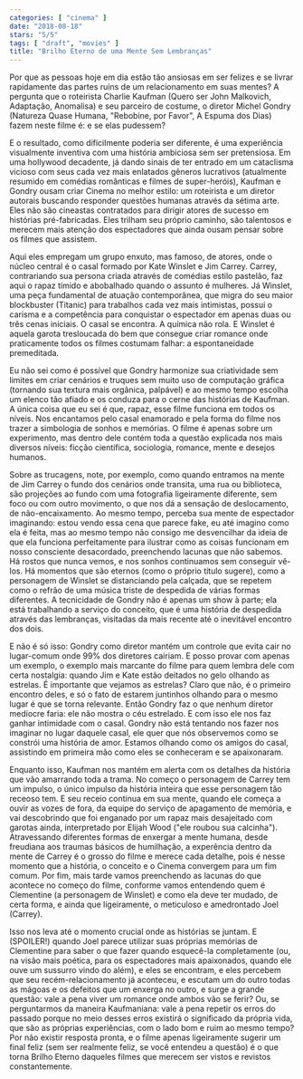 ```yaml
---
categories: [ "cinema" ]
date: "2018-08-18"
stars: "5/5"
tags: [ "draft", "movies" ]
title: "Brilho Eterno de uma Mente Sem Lembranças"
---
```

Por que as pessoas hoje em dia estão tão ansiosas em ser felizes e
se livrar rapidamente das partes ruins de um relacionamento em suas
mentes? A pergunta que o roteirista Charlie Kaufman (Quero ser John
Malkovich, Adaptação, Anomalisa) e seu parceiro de costume, o diretor
Michel Gondry (Natureza Quase Humana, "Rebobine, por Favor", A Espuma
dos Dias) fazem neste filme é: e se elas pudessem?

E o resultado, como dificilmente poderia ser diferente, é uma
experiência visualmente inventiva com uma história ambiciosa sem ser
pretensiosa. Em uma hollywood decadente, já dando sinais de ter entrado
em um cataclisma vicioso com seus cada vez mais enlatados gêneros
lucrativos (atualmente resumido em comédias românticas e filmes de
super-heróis), Kaufman e Gondry ousam criar Cinema no melhor estilo:
um roteirista e um diretor autorais buscando responder questões humanas
através da sétima arte. Eles não são cineastas contratados para
dirigir atores de sucesso em histórias pré-fabricadas. Eles trilham
seu próprio caminho, são talentosos e merecem mais atenção dos
espectadores que ainda ousam pensar sobre os filmes que assistem.

Aqui eles empregam um grupo enxuto, mas famoso, de atores, onde o
núcleo central é o casal formado por Kate Winslet e Jim Carrey. Carrey,
contrariando sua persona criada através de comédias estilo pastelão,
faz aqui o rapaz tímido e abobalhado quando o assunto é mulheres. Já
Winslet, uma peça fundamental de atuação contemporânea, que migra do
seu maior blockbuster (Titanic) para trabalhos cada vez mais intimistas,
possui o carisma e a competência para conquistar o espectador em apenas
duas ou três cenas iniciais. O casal se encontra. A química não rola. E
Winslet é aquela garota tresloucada do bem que consegue criar romance
onde praticamente todos os filmes costumam falhar: a espontaneidade
premeditada.

Eu não sei como é possível que Gondry harmonize sua criatividade
sem limites em criar cenários e truques sem muito uso de computação
gráfica (tornando sua textura mais orgânica, palpável) e ao mesmo tempo
escolha um elenco tão afiado e os conduza para o cerne das histórias
de Kaufman. A única coisa que eu sei é que, rapaz, esse filme funciona
em todos os níveis. Nos encantamos pelo casal enamorado e pela forma do
filme nos trazer a simbologia de sonhos e memórias. O filme é apenas
sobre um experimento, mas dentro dele contém toda a questão explicada
nos mais diversos níveis: ficção científica, sociologia, romance,
mente e desejos humanos.

Sobre as trucagens, note, por exemplo, como quando entramos na mente de
Jim Carrey o fundo dos cenários onde transita, uma rua ou biblioteca,
são projeções ao fundo com uma fotografia ligeiramente diferente, sem
foco ou com outro movimento, o que nos dá a sensação de deslocamento,
de não-encaixamento. Ao mesmo tempo, perceba sua mente de espectador
imaginando: estou vendo essa cena que parece fake, eu até imagino
como ela é feita, mas ao mesmo tempo não consigo me desvencilhar da
ideia de que ela funciona perfeitamente para ilustrar como as coisas
funcionam em nosso consciente desacordado, preenchendo lacunas que
não sabemos. Há rostos que nunca vemos, e nos sonhos continuamos sem
conseguir vê-los. Há momentos que são eternos (como o próprio título
sugere), como a personagem de Winslet se distanciando pela calçada,
que se repetem como o refrão de uma música triste de despedida de
várias formas diferentes. A tecnicidade de Gondry não é apenas um
show à parte; ela está trabalhando a serviço do conceito, que é
uma história de despedida através das lembranças, visitadas da mais
recente até o inevitável encontro dos dois.

E não é só isso: Gondry como diretor mantém um controle que evita
cair no lugar-comum onde 99% dos diretores cairiam. E posso provar com
apenas um exemplo, o exemplo mais marcante do filme para quem lembra dele
com certa nostalgia: quando Jim e Kate estão deitados no gelo olhando
as estrelas. É importante que vejamos as estrelas? Claro que não,
é o primeiro encontro deles, e só o fato de estarem juntinhos olhando
para o mesmo lugar é que se torna relevante. Então Gondry faz o que
nenhum diretor medíocre faria: ele não mostra o céu estrelado. E
com isso ele nos faz ganhar intimidade com o casal. Gondry não está
tentando nos fazer nos imaginar no lugar daquele casal, ele quer que nós
observemos como se constrói uma história de amor. Estamos olhando como
os amigos do casal, assistindo em primeira mão como eles se conheceram
e se apaixonaram.

Enquanto isso, Kaufman nos mantém em alerta com os detalhes da
história que vão amarrando toda a trama. No começo o personagem
de Carrey tem um impulso, o único impulso da história inteira que
esse personagem tão receoso tem. E seu receio continua em sua mente,
quando ele começa a ouvir as vozes de fora, da equipe do serviço
de apagamento de memória, e vai descobrindo que foi enganado por um
rapaz mais desajeitado com garotas ainda, interpretado por Elijah Wood
("ele roubou sua calcinha"). Atravessando diferentes formas de enxergar
a mente humana, desde freudiana aos traumas básicos de humilhação, a
experência dentro da mente de Carrey é o grosso do filme e merece cada
detalhe, pois é nesse momento que a história, o conceito e o Cinema
convergem para um fim comum. Por fim, mais tarde vamos preenchendo as
lacunas do que acontece no começo do filme, conforme vamos entendendo
quem é Clementine (a personagem de Winslet) e como ela deve ter mudado,
de certa forma, e ainda que ligeiramente, o meticuloso e amedrontado Joel
(Carrey).

Isso nos leva até o momento crucial onde as histórias se juntam. E
(SPOILER!) quando Joel parece utilizar suas próprias memórias de
Clementine para saber o que fazer quando esquecê-la completamente
(ou, na visão mais poética, para os espectadores mais apaixonados,
quando ele ouve um sussurro vindo do além), e eles se encontram, e
eles percebem que seu recém-relacionamento já aconteceu, e escutam
um do outro todas as mágoas e os defeitos que um enxerga no outro, e
surge a grande questão: vale a pena viver um romance onde ambos vão se
ferir? Ou, se perguntarmos da maneira Kaufmaniana: vale a pena repetir
os erros do passado porque no meio desses erros existirá o significado
da própria vida, que são as próprias experiências, com o lado bom e
ruim ao mesmo tempo? Por não existir resposta pronta, e o filme apenas
ligeiramente sugerir um final feliz (sem ser realmente feliz, se você
entendeu a questão) é o que torna Brilho Eterno daqueles filmes que
merecem ser vistos e revistos constantemente.
